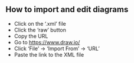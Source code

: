 ## How to import and edit diagrams

-  Click on the ‘.xml’ file
-  Click the ‘raw’ button
-  Copy the URL
-  Go to https://www.draw.io/
-  Click ‘File’ -> ‘Import From’ -> ‘URL’
-  Paste the link to the XML file